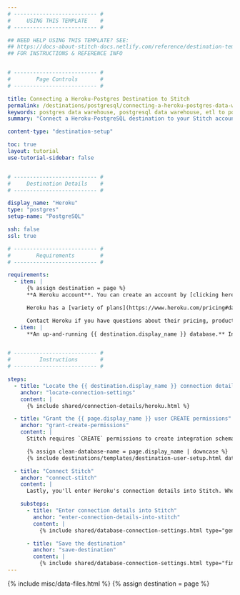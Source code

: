 ```yaml
---
# -------------------------- #
#     USING THIS TEMPLATE    #
# -------------------------- #

## NEED HELP USING THIS TEMPLATE? SEE:
## https://docs-about-stitch-docs.netlify.com/reference/destination-templates/destination-setup/
## FOR INSTRUCTIONS & REFERENCE INFO


# -------------------------- #
#        Page Controls       #
# -------------------------- #

title: Connecting a Heroku-Postgres Destination to Stitch
permalink: /destinations/postgresql/connecting-a-heroku-postgres-data-warehouse-to-stitch
keywords: postgres data warehouse, postgresql data warehouse, etl to postgres, postgres etl, postgresql etl, heroku data warehouse, heroku etl, heroku
summary: "Connect a Heroku-PostgreSQL destination to your Stitch account."

content-type: "destination-setup"

toc: true
layout: tutorial
use-tutorial-sidebar: false


# -------------------------- #
#     Destination Details    #
# -------------------------- #

display_name: "Heroku"
type: "postgres"
setup-name: "PostgreSQL"

ssh: false
ssl: true

# -------------------------- #
#        Requirements        #
# -------------------------- #

requirements:
  - item: |
      {% assign destination = page %}
      **A Heroku account**. You can create an account by [clicking here](https://signup.heroku.com/){:target="new"} or entering `https://signup.heroku.com` in your browser.

      Heroku has a [variety of plans](https://www.heroku.com/pricing#databases){:target="new"} to choose from, including a Free option. Check out Heroku’s [Choosing the Right Heroku Postgres Plan article](https://devcenter.heroku.com/articles/heroku-postgres-plans){:target="new"} if you need some help selecting a plan.

      Contact Heroku if you have questions about their pricing, product features, or support.
  - item: |
      **An up-and-running {{ destination.display_name }} database.** Instructions for creating a {{ destination.display_name }} database are outside the scope of this tutorial; our instructions assume that you have a database up and running. For help getting started with {{ destination.display_name }}, refer to [Heroku's documentation](https://devcenter.heroku.com/articles/heroku-postgresql){:target="new"}.


# -------------------------- #
#         Instructions       #
# -------------------------- #

steps:
  - title: "Locate the {{ destination.display_name }} connection details"
    anchor: "locate-connection-settings"
    content: |
      {% include shared/connection-details/heroku.html %}

  - title: "Grant the {{ page.display_name }} user CREATE permissions"
    anchor: "grant-create-permissions"
    content: |
      Stitch requires `CREATE` permissions to create integration schemas and tables in your destination and load data. [By default](https://devcenter.heroku.com/articles/heroku-postgresql-credentials#the-default-credential){:target="new"}, {{ page.display_name }} credentials don't include `CREATE` permissions, so you'll need to grant them to the database user before continuing.

      {% assign clean-database-name = page.display_name | downcase %}
      {% include destinations/templates/destination-user-setup.html database-type=clean-database-name %}

  - title: "Connect Stitch"
    anchor: "connect-stitch"
    content: |
      Lastly, you'll enter Heroku's connection details into Stitch. When you do this, you'll use the **PostgreSQL** destination option, as noted below.

    substeps:
      - title: "Enter connection details into Stitch"
        anchor: "enter-connection-details-into-stitch"
        content: |
          {% include shared/database-connection-settings.html type="general" %}

      - title: "Save the destination"
        anchor: "save-destination"
        content: |
          {% include shared/database-connection-settings.html type="finish-up" %}
---
```

{% include misc/data-files.html %}
{% assign destination = page %}